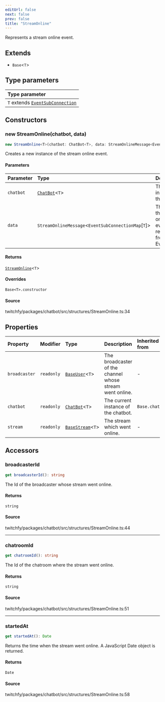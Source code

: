 ```yaml
---
editUrl: false
next: false
prev: false
title: "StreamOnline"
---
```


Represents a stream online event.

## Extends

- `Base`\<`T`\>

## Type parameters

| Type parameter |
| :------ |
| `T` extends [`EventSubConnection`](/api/chatbot/enumerations/eventsubconnection/) |

## Constructors

### new StreamOnline(chatbot, data)

```ts
new StreamOnline<T>(chatbot: ChatBot<T>, data: StreamOnlineMessage<EventSubConnectionMap[T]>): StreamOnline<T>
```

Creates a new instance of the stream online event.

#### Parameters

| Parameter | Type | Description |
| :------ | :------ | :------ |
| `chatbot` | [`ChatBot`](/api/chatbot/classes/chatbot/)\<`T`\> | The current instance of the chatbot. |
| `data` | `StreamOnlineMessage`\<`EventSubConnectionMap`\[`T`\]\> | The data of the stream online event returned from the EventSub. |

#### Returns

[`StreamOnline`](/api/chatbot/classes/streamonline/)\<`T`\>

#### Overrides

`Base<T>.constructor`

#### Source

twitchfy/packages/chatbot/src/structures/StreamOnline.ts:34

## Properties

| Property | Modifier | Type | Description | Inherited from |
| :------ | :------ | :------ | :------ | :------ |
| `broadcaster` | `readonly` | [`BaseUser`](/api/chatbot/classes/baseuser/)\<`T`\> | The broadcaster of the channel whose stream went online. | - |
| `chatbot` | `readonly` | [`ChatBot`](/api/chatbot/classes/chatbot/)\<`T`\> | The current instance of the chatbot. | `Base.chatbot` |
| `stream` | `readonly` | [`BaseStream`](/api/chatbot/classes/basestream/)\<`T`\> | The stream which went online. | - |

## Accessors

### broadcasterId

```ts
get broadcasterId(): string
```

The Id of the broadcaster whose stream went online.

#### Returns

`string`

#### Source

twitchfy/packages/chatbot/src/structures/StreamOnline.ts:44

***

### chatroomId

```ts
get chatroomId(): string
```

The Id of the chatroom where the stream went online.

#### Returns

`string`

#### Source

twitchfy/packages/chatbot/src/structures/StreamOnline.ts:51

***

### startedAt

```ts
get startedAt(): Date
```

Returns the time when the stream went online. A JavaScript Date object is returned.

#### Returns

`Date`

#### Source

twitchfy/packages/chatbot/src/structures/StreamOnline.ts:58
